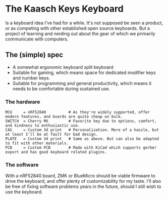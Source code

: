 # The Kaasch Keys Keyboard
Is a keyboard idea I've had for a while. It's not supposed be seen a product, or as competing with other established open source keyboards. But a project of learning and nerding out about the gear of which we primarily communicate with computers.

## The (simple) spec
- A somewhat ergonomic keyboard split keyboard
- Suitable for gaming, which means space for dedicated modifier keys and number keys.
- Suitable for programming and general productivity, which means it needs to be comfortable during sustained use.

### The hardware
    MCU     = nRF52840          # As they're widely supported, offer modern features, and boards are quite cheap on bulk.
    SWITCH  = Cherry MX         # Favorite key due to options, comfort, and kindness to enthusiastic use.
    CAS     = Custom 3d print   # Personalization. More of a hassle, but at least I'll be at fault for bad design.
    PLATE   = Custom 3d print   # Same as above. But can also be adapted to fit with other materials.
    PCB     = Custom PCB        # Made with KiCad which supports gerber export and has good keyboard related plugins.

### The software
With a nRF52840 board, ZMK or BlueMicro should be viable firmware to drive the keyboard, and offer plenty of customizability for my taste.
I'll also be free of fixing software problems years in the future, should I still wish to use the keyboard.

